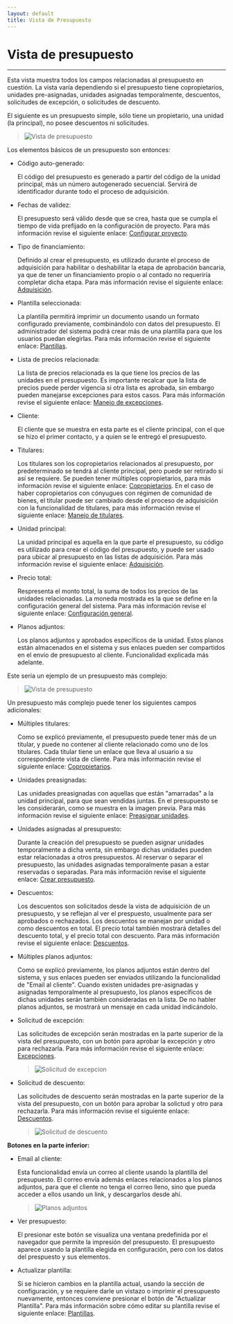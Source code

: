 ```yaml
---
layout: default
title: Vista de Presupuesto
---
```


# Vista de presupuesto
---------------------------------------
  
  Esta vista muestra todos los campos relacionadas al presupuesto en cuestión. La vista varía dependiendo si el presupuesto tiene copropietarios, unidades pre-asignadas, unidades asignadas temporalmente, descuentos, solicitudes de excepción, o solicitudes de descuento.

  El siguiente es un presupuesto simple, sólo tiene un propietario, una unidad (la principal), no posee descuentos ni solicitudes.

  >![Vista de presupuesto](/images/vistapresupuesto0.png)

  Los elementos básicos de un presupuesto son entonces:

  - Código auto-generado:
  	
  	El código del presupuesto es generado a partir del código de la unidad principal, más un número autogenerado secuencial. Servirá de identificador durante todo el proceso de adquisición.

  - Fechas de validez:

  	El presupuesto será válido desde que se crea, hasta que se cumpla el tiempo de vida prefijado en la configuración de proyecto. Para más información revise el siguiente enlace: [Configurar proyecto](configurarproyecto.html).

  - Tipo de financiamiento:

  	Definido al crear el presupuesto, es utilizado durante el proceso de adquisición para habilitar o deshabilitar la etapa de aprobación bancaria, ya que de tener un financiamiento propio o al contado no requeriría completar dicha etapa. Para más información revise el siguiente enlace: [Adquisición](adquisicion.html).

  - Plantilla seleccionada:

  	La plantilla permitirá imprimir un documento usando un formato configurado previamente, combinándolo con datos del presupuesto. El administrador del sistema podrá crear más de una plantilla para que los usuarios puedan elegirlas. Para más información revise el siguiente enlace: [Plantillas](plantillas.html).

  - Lista de precios relacionada:

  	La lista de precios relacionada es la que tiene los precios de las unidades en el presupuesto. Es importante recalcar que la lista de precios puede perder vigencia si otra lista es aprobada, sin embargo pueden manejarse excepciones para estos casos. Para más información revise el siguiente enlace: [Manejo de excepciones](excepciones.html).

  - Cliente:

  	El cliente que se muestra en esta parte es el cliente principal, con el que se hizo el primer contacto, y a quien se le entregó el presupuesto.

  - Titulares:

  	Los titulares son los copropietarios relacionados al presupuesto, por predeterminado se tendrá al cliente principal, pero puede ser retirado si así se requiere. Se pueden tener múltiples copropietarios, para más información revise el siguiente enlace: [Copropietarios](copropietarios.html). En el caso de haber copropietarios con cónyugues con régimen de comunidad de bienes, el titular puede ser cambiado desde el proceso de adquisición con la funcionalidad de titulares, para más información revise el siguiente enlace: [Manejo de titulares](titulares.html).

  - Unidad principal:

  	La unidad principal es aquella en la que parte el presupuesto, su código es utilizado para crear el código del presupuesto, y puede ser usado para ubicar al presupuesto en las listas de adquisición. Para más información revise el siguiente enlace: [Adquisición](adquisicion.html).

  - Precio total:

  	Respresenta el monto total, la suma de todos los precios de las unidades relacionadas. La moneda mostrada es la que se define en la configuración general del sistema. Para más información revise el siguiente enlace: [Configuración general](configgeneral.html).

  - Planos adjuntos:

  	Los planos adjuntos y aprobados específicos de la unidad. Estos planos están almacenados en el sistema y sus enlaces pueden ser compartidos en el envío de presupuesto al cliente. Funcionalidad explicada más adelante.

  Este sería un ejemplo de un presupuesto más complejo:

  >![Vista de presupuesto](/images/vistapresupuesto1.png)

  Un presupuesto más complejo puede tener los siguientes campos adicionales:

  - Múltiples titulares:

  	Como se explicó previamente, el presupuesto puede tener más de un titular, y puede no contener al cliente relacionado como uno de los titulares. Cada titular tiene un enlace que lleva al usuario a su correspondiente vista de cliente. Para más información revise el siguiente enlace: [Copropietarios](copropietarios.html).

  - Unidades preasignadas:

  	Las unidades preasignadas con aquellas que están "amarradas" a la unidad principal, para que sean vendidas juntas. En el presupuesto se les considerarán, como se muestra en la imagen previa. Para más información revise el siguiente enlace: [Preasignar unidades](preasignarunidades.html).

  - Unidades asignadas al presupuesto:

  	Durante la creación del presupuesto se pueden asignar unidades temporalmente a dicha venta, sin embargo dichas unidades pueden estar relacionadas a otros presupuestos. Al reservar o separar el presupuesto, las unidades asignadas temporalmente pasan a estar reservadas o separadas. Para más información revise el siguiente enlace: [Crear presupuesto](crearpresupuesto.html).

  - Descuentos:

  	Los descuentos son solicitados desde la vista de adquisición de un presupuesto, y se reflejan al ver el prespuesto, usualmente para ser aprobados o rechazados. Los descuentos se manejan por unidad o como descuentos en total. El precio total también mostrará detalles del descuento total, y el precio total con descuento. Para más información revise el siguiente enlace: [Descuentos](descuentos.html).

  - Múltiples planos adjuntos:

  	Como se explicó previamente, los planos adjuntos están dentro del sistema, y sus enlaces pueden ser enviados utilizando la funcionalidad de "Email al cliente". Cuando existen unidades pre-asignadas y asignadas temporalmente al presupuesto, los planos específicos de dichas unidades serán también consideradas en la lista. De no habler planos adjuntos, se mostrará un mensaje en cada unidad indicándolo.

  - Solicitud de excepción:

  	Las solicitudes de excepción serán mostradas en la parte superior de la vista del presupuesto, con un botón para aprobar la excepción y otro para rechazarla. Para más información revise el siguiente enlace: [Excepciones](excepciones.html).

	>![Solicitud de excepcion](/images/solicitudexcepcion.png)

  - Solicitud de descuento:

  	Las solicitudes de descuento serán mostradas en la parte superior de la vista del presupuesto, con un botón para aprobar la solictud y otro para rechazarla. Para más información revise el siguiente enlace: [Descuentos](descuentos.html).

  	>![Solicitud de descuento](/images/solicituddescuento.png)

  **Botones en la parte inferior:**

  - Email al cliente:

  	Esta funcionalidad envía un correo al cliente usando la plantilla del presupuesto. El correo envía además enlaces relacionados a los planos adjuntos, para que el cliente no tenga el correo lleno, sino que pueda acceder a ellos usando un link, y descargarlos desde ahí.

  	>![Planos adjuntos](/images/planosadjuntos.png)

  - Ver presupuesto:

  	El presionar este botón se visualiza una ventana predefinida por el navegador que permite la impresión del presupuesto. El presupuesto aparece usando la plantilla elegida en configuración, pero con los datos del prespuesto y sus elementos.	


  - Actualizar plantilla:
  
  	Si se hicieron cambios en la plantilla actual, usando la sección de configuración, y se requiere darle un vistazo o imprimir el presupuesto nuevamente, entonces conviene presionar el botón de "Actualizar Plantilla". Para más información sobre cómo editar su plantilla revise el siguiente enlace: [Plantillas](plantillas.html).


  
